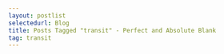 ```yaml
---
layout: postlist
selectedurl: Blog
title: Posts Tagged "transit" - Perfect and Absolute Blank
tag: transit
---
```

